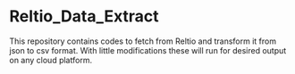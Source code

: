 # Reltio_Data_Extract
This repository contains codes to fetch from Reltio and transform it from json to csv format. With little modifications these will run for desired output on any cloud platform.
